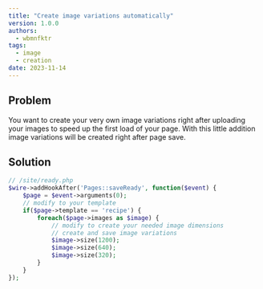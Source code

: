 ```yaml
---
title: "Create image variations automatically"
version: 1.0.0
authors:
  - wbmnfktr
tags:
  - image
  - creation
date: 2023-11-14
---
```


## Problem

You want to create your very own image variations right after uploading your images to speed up the first load of your page. With this little addition image variations will be created right after page save.

## Solution

```php
// /site/ready.php
$wire->addHookAfter('Pages::saveReady', function($event) {
    $page = $event->arguments(0);
    // modify to your template
    if($page->template == 'recipe') {
        foreach($page->images as $image) {
            // modify to create your needed image dimensions
            // create and save image variations
            $image->size(1200);
            $image->size(640);
            $image->size(320);
        }
    }
});
```
